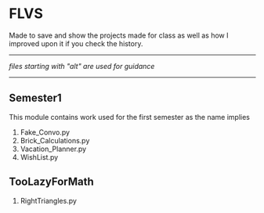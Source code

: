 # FLVS

Made to save and show the projects made for class as well as how I improved upon it if you check the history.

---

*files starting with "alt" are used for guidance*

---

## Semester1

This module contains work used for the first semester as the name implies
1. Fake_Convo.py
2. Brick_Calculations.py
3. Vacation_Planner.py
4. WishList.py

## TooLazyForMath

1. RightTriangles.py
